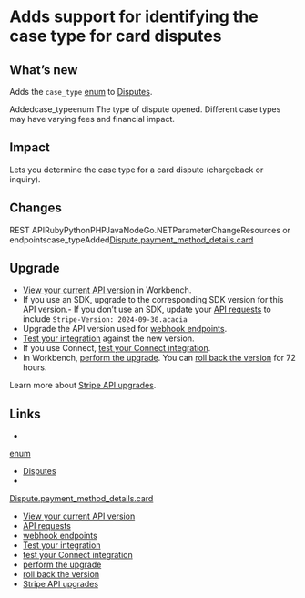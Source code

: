# Adds support for identifying the case type for card disputes

## What’s new

Adds the `case_type`
[enum](https://docs.stripe.com/api/disputes/object#dispute_object-payment_method_details-card-case_type)
to [Disputes](https://docs.stripe.com/api/issuing/disputes).

Addedcase_typeenum
The type of dispute opened. Different case types may have varying fees and
financial impact.

## Impact

Lets you determine the case type for a card dispute (chargeback or inquiry).

## Changes

REST APIRubyPythonPHPJavaNodeGo.NETParameterChangeResources or
endpointscase_typeAdded[Dispute.payment_method_details.card](https://docs.stripe.com/api/disputes/object#dispute_object-payment_method_details-card)
## Upgrade

- [View your current API
version](https://docs.stripe.com/upgrades#view-your-api-version-and-the-latest-available-upgrade-in-workbench)
in Workbench.
- If you use an SDK, upgrade to the corresponding SDK version for this API
version.- If you don’t use an SDK, update your [API
requests](https://docs.stripe.com/api/versioning) to include `Stripe-Version:
2024-09-30.acacia`
- Upgrade the API version used for [webhook
endpoints](https://docs.stripe.com/webhooks/versioning).
- [Test your integration](https://docs.stripe.com/testing) against the new
version.
- If you use Connect, [test your Connect
integration](https://docs.stripe.com/connect/testing).
- In Workbench, [perform the
upgrade](https://docs.stripe.com/upgrades#perform-the-upgrade). You can [roll
back the version](https://docs.stripe.com/upgrades#roll-back-your-api-version)
for 72 hours.

Learn more about [Stripe API upgrades](https://docs.stripe.com/upgrades).

## Links

-
[enum](https://docs.stripe.com/api/disputes/object#dispute_object-payment_method_details-card-case_type)
- [Disputes](https://docs.stripe.com/api/issuing/disputes)
-
[Dispute.payment_method_details.card](https://docs.stripe.com/api/disputes/object#dispute_object-payment_method_details-card)
- [View your current API
version](https://docs.stripe.com/upgrades#view-your-api-version-and-the-latest-available-upgrade-in-workbench)
- [API requests](https://docs.stripe.com/api/versioning)
- [webhook endpoints](https://docs.stripe.com/webhooks/versioning)
- [Test your integration](https://docs.stripe.com/testing)
- [test your Connect integration](https://docs.stripe.com/connect/testing)
- [perform the upgrade](https://docs.stripe.com/upgrades#perform-the-upgrade)
- [roll back the
version](https://docs.stripe.com/upgrades#roll-back-your-api-version)
- [Stripe API upgrades](https://docs.stripe.com/upgrades)